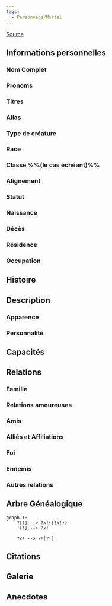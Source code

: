 ```yaml
---
tags:
  - Personnage/Mortel
---
```


[Source](https://youtu.be/_hS4jG27HMw?t=991)

## Informations personnelles
### Nom Complet
### Pronoms
### Titres
### Alias
### Type de créature
### Race
### Classe %%(le cas échéant)%%
### Alignement
### Statut
### Naissance
### Décès
### Résidence
### Occupation

## Histoire

## Description
### Apparence

### Personnalité

## Capacités

## Relations
### Famille
### Relations amoureuses
### Amis
### Alliés et Affiliations
### Foi
### Ennemis
### Autres relations

## Arbre Généalogique
```mermaid
graph TB
    ?[?] --> ?x!{{?x!}}
    ![!] --> ?x!

    ?x! --> ?![?!]
```

## Citations

## Galerie

## Anecdotes
